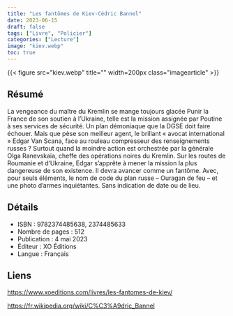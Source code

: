 ```yaml
---
title: "Les fantômes de Kiev-Cédric Bannel"
date: 2023-06-15
draft: false
tags: ["Livre", "Policier"]
categories: ["Lecture"]
image: "kiev.webp"
toc: true
---
```

{{< figure src="kiev.webp" title="" width=200px class="imagearticle" >}}

## Résumé
La vengeance du maître du Kremlin se mange toujours glacée
Punir la France de son soutien à l’Ukraine, telle est la mission assignée par Poutine à ses services de sécurité. 
Un plan démoniaque que la DGSE doit faire échouer.
Mais que pèse son meilleur agent, le brillant « avocat international » Edgar Van Scana, face au rouleau compresseur des renseignements russes ? 
Surtout quand la moindre action est orchestrée par la générale Olga Ranevskaïa, cheffe des opérations noires du Kremlin.
Sur les routes de Roumanie et d’Ukraine, Edgar s’apprête à mener la mission la plus dangereuse de son existence. Il devra avancer comme un fantôme. 
Avec, pour seuls éléments, le nom de code du plan russe – Ouragan de feu – et une photo d’armes inquiétantes. Sans indication de date ou de lieu.

## Détails
- ISBN : 9782374485638, 2374485633
- Nombre de pages : 512
- Publication : 4 mai 2023
- Éditeur : XO Éditions
- Langue : Français

## Liens

https://www.xoeditions.com/livres/les-fantomes-de-kiev/

https://fr.wikipedia.org/wiki/C%C3%A9dric_Bannel
